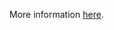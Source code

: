 More information [here](https://docs.bridgecrew.io/docs/ensure-that-the-global-security-field-has-rules-defined).
